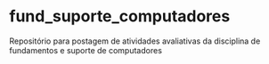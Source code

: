 # fund_suporte_computadores
Repositório para postagem de atividades avaliativas da disciplina de fundamentos e suporte de computadores 
